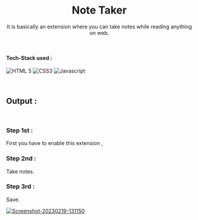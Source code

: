<h1 align="center"> Note Taker </h1>

<!-- ---------------------------------------------------------------------------------------------------------------------- -->

<div align="center">
  
  It is basically an extension where you can take notes while reading anything on web.
  
  </div>

  <!-- ---------------------------------------------------------------------------------------------------------------------- -->

<br>

 #### Tech-Stack used :

  ![HTML 5](https://img.shields.io/badge/HTML5-E34F26?style=for-the-badge&logo=html5&logoColor=white)
  ![CSS3](https://img.shields.io/badge/CSS3-1572B6?style=for-the-badge&logo=css3&logoColor=white)
  ![Javascript](https://img.shields.io/badge/JavaScript-323330?style=for-the-badge&logo=javascript&logoColor=F7DF1E)


<br>
 <!-- ---------------------------------------------------------------------------------------------------------------------- -->

## Output :


<br>

### Step 1st :
First you have to enable this extension ,
<br>



### Step 2nd :
Take notes.
<br>

### Step 3rd :
Save.

<a href="https://ibb.co/K5B9mX3"><img src="https://i.ibb.co/FhcBnKj/Screenshot-20230219-131150.png" alt="Screenshot-20230219-131150" border="0"></a><br /><a target='_blank' href='https://imgbb.com/'></a><br />